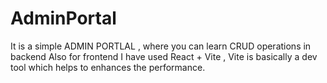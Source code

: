# AdminPortal

It is a simple ADMIN PORTLAL , where you can learn CRUD operations in backend 
Also for frontend I have used React + Vite , Vite is basically a dev tool which helps to enhances the performance.
